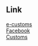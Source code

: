 ## Link

[e-customs][1]  
[Facebook][2]  
[Customs][3]  
  
[1]: http://www.e-customs.co.th 
[2]: https://www.facebook.com/ECS.24hr/
[3]: http://www.customs.go.th
<!--stackedit_data:
eyJoaXN0b3J5IjpbMzE1Njg2MDk4XX0=
-->